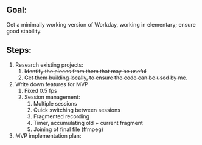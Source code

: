## Goal:

Get a minimally working version of Workday, working in elementary; ensure good stability.

## Steps:

1. Research existing projects:
    1. ~~Identify the pieces from them that may be useful~~
    2. ~~Get them building locally, to ensure the code can be used by me~~.
2. Write down features for MVP
    1. Fixed 0.5 fps
    2. Session management:
        1. Multiple sessions
        2. Quick switching between sessions
        3. Fragmented recording
        4. Timer, accumulating old + current fragment
        5. Joining of final file (ffmpeg)
3. MVP implementation plan:
